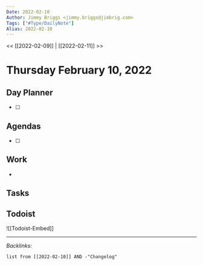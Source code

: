```yaml
---
Date: 2022-02-10
Author: Jimmy Briggs <jimmy.briggs@jimbrig.com>
Tags: ["#Type/DailyNote"]
Alias: 2022-02-10
---
```


<< [[2022-02-09]] | [[2022-02-11]] >>

# Thursday February 10, 2022

## Day Planner

- [ ] 

## Agendas

- [ ] 

## Work

- 

## Tasks

## Todoist

![[Todoist-Embed]]

***

*Backlinks:*

```dataview
list from [[2022-02-10]] AND -"Changelog"
```